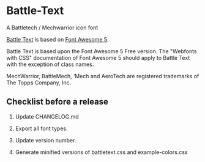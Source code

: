 # Battle-Text
A Battletech / Mechwarrior icon font

[Battle Text](https://github.com/stacalkas/Battle-Text) is based on [Font Awesome 5](https://fontawesome.com). 

Battle Text is based upon the Font Awesome 5 Free version. The "Webfonts with CSS" documentation of Font Awesome 5 should 
apply to Battle Text with the exception of class names.

MechWarrior, BattleMech, ‘Mech and AeroTech are registered trademarks of The Topps Company, Inc.

## Checklist before a release

1. Update CHANGELOG.md

2. Export all font types.

3. Update version number.

4. Generate minified versions of battletext.css and example-colors.css
